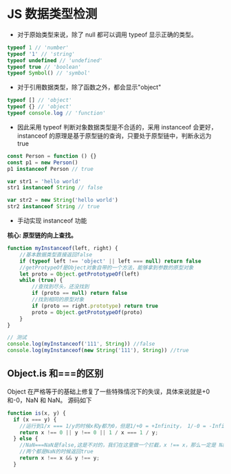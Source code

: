 # JS 数据类型检测

- 对于原始类型来说，除了 null 都可以调用 typeof 显示正确的类型。

```javascript
typeof 1 // 'number'
typeof '1' // 'string'
typeof undefined // 'undefined'
typeof true // 'boolean'
typeof Symbol() // 'symbol'
```

- 对于引用数据类型，除了函数之外，都会显示"object"

```javascript
typeof [] // 'object'
typeof {} // 'object'
typeof console.log // 'function'
```

- 因此采用 typeof 判断对象数据类型是不合适的，采用 instanceof 会更好，instanceof 的原理是基于原型链的查询，只要处于原型链中，判断永远为 true

```javascript
const Person = function () {}
const p1 = new Person()
p1 instanceof Person // true

var str1 = 'hello world'
str1 instanceof String // false

var str2 = new String('hello world')
str2 instanceof String // true
```

- 手动实现 instanceof 功能

**核心: 原型链的向上查找。**

```javascript
function myInstanceof(left, right) {
	//基本数据类型直接返回false
	if (typeof left !== 'object' || left === null) return false
	//getProtypeOf是Object对象自带的一个方法，能够拿到参数的原型对象
	let proto = Object.getPrototypeOf(left)
	while (true) {
		//查找到尽头，还没找到
		if (proto == null) return false
		//找到相同的原型对象
		if (proto == right.prototype) return true
		proto = Object.getPrototypeOf(proto)
	}
}

// 测试
console.log(myInstanceof('111', String)) //false
console.log(myInstanceof(new String('111'), String)) //true
```

## Object.is 和===的区别

Object 在严格等于的基础上修复了一些特殊情况下的失误，具体来说就是+0 和-0，NaN 和 NaN。 源码如下

```javascript
function is(x, y) {
  if (x === y) {
    //运行到1/x === 1/y的时候x和y都为0，但是1/+0 = +Infinity， 1/-0 = -Infinity, 是不一样的
    return x !== 0 || y !== 0 || 1 / x === 1 / y;
  } else {
    //NaN===NaN是false,这是不对的，我们在这里做一个拦截，x !== x，那么一定是 NaN, y 同理
    //两个都是NaN的时候返回true
    return x !== x && y !== y;
  }
```
